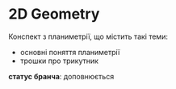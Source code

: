 # 2D Geometry
Конспект з планиметрії, що містить такі теми:
- основні поняття планиметрії
- трошки про трикутник

**статус бранча**: доповнюється
